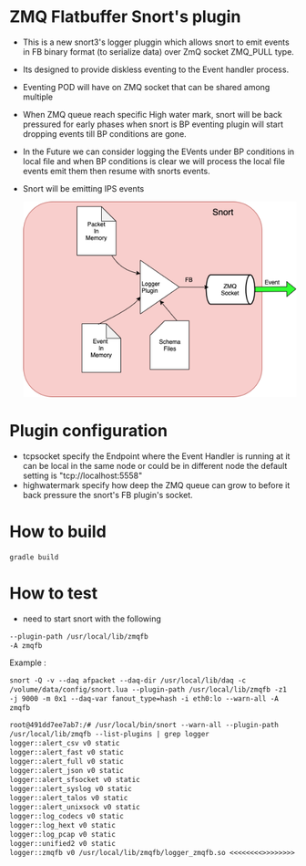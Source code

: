 # ZMQ Flatbuffer Snort's plugin
- This is a new snort3's logger pluggin which allows snort to emit events in FB binary format (to serialize data) over ZmQ socket ZMQ_PULL type.
- Its designed to provide diskless eventing to the Event handler process.
- Eventing POD will have on ZMQ socket that can be shared among multiple 
- When ZMQ queue reach specific High water mark, snort will be back pressured for early phases when snort is BP
eventing plugin will start dropping events till BP conditions are gone.

- In the Future we can consider logging the EVents under BP conditions in local file and when BP conditions is clear
we will process the local file events emit them then resume with snorts events.

- Snort will be emitting IPS events

    ![Image of setup brought up](./Snort-Logger-zmqfb=plugin.png)


# Plugin configuration
- tcpsocket specify the Endpoint where the Event Handler is running at it can be local in the same node or could be in different node the default setting
  is "tcp://localhost:5558"
- highwatermark specify how deep the ZMQ queue can grow to before it back pressure the snort's FB plugin's socket.

# How to build
```
gradle build
```

# How to test

- need to start snort with the following
```
--plugin-path /usr/local/lib/zmqfb
-A zmqfb
```

Example :
```
snort -Q -v --daq afpacket --daq-dir /usr/local/lib/daq -c /volume/data/config/snort.lua --plugin-path /usr/local/lib/zmqfb -z1  -j 9000 -m 0x1 --daq-var fanout_type=hash -i eth0:lo --warn-all -A zmqfb
```

```
root@491dd7ee7ab7:/# /usr/local/bin/snort --warn-all --plugin-path /usr/local/lib/zmqfb --list-plugins | grep logger
logger::alert_csv v0 static
logger::alert_fast v0 static
logger::alert_full v0 static
logger::alert_json v0 static
logger::alert_sfsocket v0 static
logger::alert_syslog v0 static
logger::alert_talos v0 static
logger::alert_unixsock v0 static
logger::log_codecs v0 static
logger::log_hext v0 static
logger::log_pcap v0 static
logger::unified2 v0 static
logger::zmqfb v0 /usr/local/lib/zmqfb/logger_zmqfb.so <<<<<<<<>>>>>>>>
```
